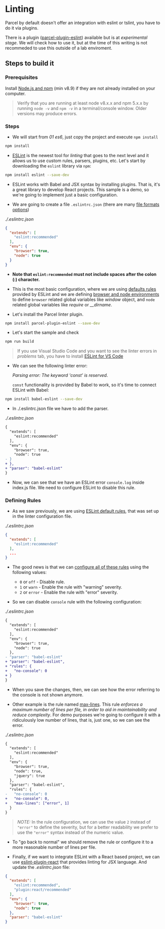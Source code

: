 # Linting

Parcel by default doesn't offer an integration with eslint or tslint, you have to do it via plugins.

There is a plugin ([parcel-plugin-eslint](https://github.com/BoltDoggy/parcel-plugin-eslint)) available but is at _experimental stage_. We will check how to use it, but at the time of this writing is not recommeded to use this outside of a lab enviroment.

## Steps to build it

### Prerequisites

Install [Node.js and npm](https://nodejs.org/en/) (min v8.9) if they are not already installed on your computer.

> Verify that you are running at least node v8.x.x and npm 5.x.x by running `node -v` and `npm -v` in a terminal/console window. Older versions may produce errors.

### Steps

- We will start from _01 es6_, just copy the project and execute `npm install`

```bash
npm install
```

- [ESLint](http://eslint.org/) is the newest tool for _linting_ that goes to the next level and it allows us to use custom rules, parsers, plugins, etc. Let's start by downloading the `eslint` library via `npm`:

```bash
npm install eslint --save-dev
```

- ESLint works with Babel and JSX syntax by installing plugins. That is, it's a great library to develop React projects. This sample is a demo, so we're going to implement just a basic configuration.

- We are going to create a file `.eslintrc.json` (there are many [file formats options](http://eslint.org/docs/user-guide/configuring#configuration-file-formats))

_./.eslintrc.json_

```json
{
  "extends": [
    "eslint:recommended"
  ],
  "env": {
    "browser": true,
    "node": true
  }
}
```

- **Note that `eslint:recommended` must not include spaces after the colon (:) character.**

- This is the most basic configuration, where we are using [defaults rules](http://eslint.org/docs/rules/) provided by ESLint and we are defining [browser and node environments](http://eslint.org/docs/user-guide/configuring#specifying-environments) to define `browser` related global variables like *window* object, and `node` related global variables like *require* or *__dirname*.

- Let's install the Parcel linter plugin.

```bash
npm install parcel-plugin-eslint --save-dev
```

- Let's start the sample and check

```bash
npm run build
```

>If you use Visual Studio Code and you want to see the linter errors in _problems_ tab, you have to install [ESLint for VS Code](https://marketplace.visualstudio.com/items?itemName=dbaeumer.vscode-eslint)

- We can see the following linter error:

  _Parsing error: The keyword 'const' is reserved_.

  `const` functionality is provided by Babel to work, so it's time to connect ESLint with Babel:

```bash
npm install babel-eslint --save-dev
```

- In ./.eslintrc.json file we have to add the parser.

_./.eslintrc.json_

```diff
{
  "extends": [
    "eslint:recommended"
  ],
  "env": {
    "browser": true,
    "node": true
- }
+ },
+ "parser": "babel-eslint"
}
```

- Now, we can see that we have an ESLint error `console.log` inside index.js file. We need to configure ESLint to disable this rule.

### Defining Rules

- As we saw previously, we are using [ESLint default rules](http://eslint.org/docs/rules/), that was set up in the linter configuration file.

_./.eslintrc.json_

```json
{
  "extends": [
    "eslint:recommended"
  ],
  ...
}
```

- The good news is that we can [configure all of these rules](http://eslint.org/docs/user-guide/configuring#configuring-rules) using the following values:

  - `0` or `off` - Disable rule.
  - `1` or `warn` - Enable the rule with "warning" severity.
  - `2` or `error` - Enable the rule with "error" severity.

- So we can disable `console` rule with the following configuration:

_./.eslintrc.json_

```diff
{
  "extends": [
    "eslint:recommended"
  ],
  "env": {
    "browser": true,
    "node": true
  },
- "parser": "babel-eslint"
+ "parser": "babel-eslint",
+ "rules": {
+   "no-console": 0
+ }
}
```

- When you save the changes, then, we can see how the error referring to the console is not shown anymore.

- Other example is the rule named [max-lines](http://eslint.org/docs/rules/max-lines). This rule _enforces a maximum number of lines per file, in order to aid in maintainability and reduce complexity_. For demo purposes we're going to configure it with a ridiculously low number of lines, that is, just one, so we can see the error.

_./.eslintrc.json_

```diff
{
  "extends": [
    "eslint:recommended"
  ],
  "env": {
    "browser": true,
    "node": true,
    "jquery": true
  },
  "parser": "babel-eslint",
  "rules": {
-   "no-console": 0
+   "no-console": 0,
+   "max-lines": ["error", 1]
  }
}
```

>_NOTE:_ In the rule configuration, we can use the value `2` instead of `"error"` to define the severity, but for a better readability we prefer to use the `"error"` syntax instead of the numeric value.

- To "go back to normal" we should remove the rule or configure it to a more reasonable number of lines per file.

- Finally, if we want to integrate ESLint with a React based project, we can use [eslint-plugin-react](https://www.npmjs.com/package/eslint-plugin-react) that provides linting for JSX language. And update the _.eslintrc.json_ file:

```json
{
  "extends": [
    "eslint:recommended",
    "plugin:react/recommended"
  ],
  "env": {
    "browser": true,
    "node": true
  },
  "parser": "babel-eslint"
}
```

